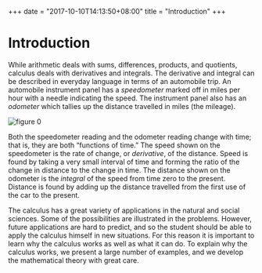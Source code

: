 +++
date = "2017-10-10T14:13:50+08:00"
title = "Introduction"
+++

# Introduction

While arithmetic deals with sums, differences, products, and quotients, calculus deals with derivatives and integrals. The derivative and integral can be described in everyday language in terms of an automobile trip. An automobile instrument panel has a _speedometer_ marked off in miles per hour with a needle indicating the speed. The instrument panel also has an _odometer_ which tallies up the distance travelled in miles (the mileage).

![figure 0](/calculus/img/keisler/f0.jpg)

Both the speedometer reading and the odometer reading change with time; that is, they are both “functions of time.” The speed shown on the speedometer is the rate of change, or _derivative_, of the distance. Speed is found by taking a very small interval of time and forming the ratio of the change in distance to the change in time. The distance shown on the odometer is the _integral_ of the speed from time zero to the present. Distance is found by adding up the distance travelled from the first use of the car to the present.

The calculus has a great variety of applications in the natural and social sciences. Some of the possibilities are illustrated in the problems. However, future applications are hard to predict, and so the student should be able to apply the calculus himself in new situations. For this reason it is important to learn why the calculus works as well as what it can do. To explain why the calculus works, we present a large number of examples, and we develop the mathematical theory with great care.